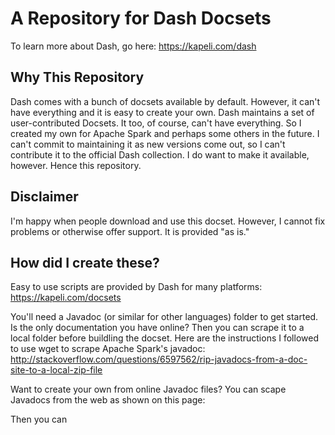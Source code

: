 # A Repository for Dash Docsets

To learn more about Dash, go here: https://kapeli.com/dash

## Why This Repository

Dash comes with a bunch of docsets available by default.  However, it can't have everything and it is easy to create your own.  Dash maintains a set of user-contributed Docsets.  It too, of course, can't have everything.  So I created my own for Apache Spark and perhaps some others in the future.  I can't commit to maintaining it as new versions come out, so I can't contribute it to the official Dash collection.  I do want to make it available, however. Hence this repository.

## Disclaimer

I'm happy when people download and use this docset.  However, I cannot fix problems or otherwise offer support.  It is provided "as is."

## How did I create these?

Easy to use scripts are provided by Dash for many platforms: https://kapeli.com/docsets

You'll need a Javadoc (or similar for other languages) folder to get started.  Is the only documentation you have online?  Then you can scrape it to a local folder before buildling the docset.  Here are the instructions I followed to use wget to scrape Apache Spark's javadoc: http://stackoverflow.com/questions/6597562/rip-javadocs-from-a-doc-site-to-a-local-zip-file


Want to create your own from online Javadoc files?  You can scape Javadocs from the web as shown on this page:

Then you can 
